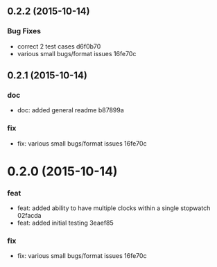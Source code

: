 <a name="0.2.2"></a>
## 0.2.2 (2015-10-14)


### Bug Fixes

* correct 2 test cases d6f0b70
* various small bugs/format issues 16fe70c



<a name="0.2.1"></a>
## 0.2.1 (2015-10-14)


### doc

* doc: added general readme b87899a

### fix

* fix: various small bugs/format issues 16fe70c



<a name="0.2.0"></a>
# 0.2.0 (2015-10-14)



### feat

* feat: added ability to have multiple clocks within a single stopwatch 02facda
* feat: added initial testing 3eaef85

### fix

* fix: various small bugs/format issues 16fe70c



